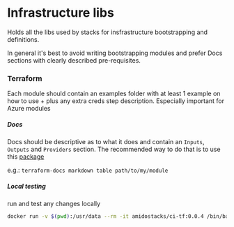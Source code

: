# Infrastructure libs

Holds all the libs used by stacks for insfrastructure bootstrapping and definitions. 

In general it's best to avoid writing bootstrapping modules and prefer Docs sections with clearly described pre-requisites.

### Terraform

Each module should contain an examples folder with at least 1 example on how to use + plus any extra creds step description. 
Especially important for Azure modules

##### Docs

Docs should be descriptive as to what it does and contain an `Inputs`, `Outputs` and `Providers` section. The recommended way to do that is to use this [package](https://github.com/segmentio/terraform-docs)

e.g.: `terraform-docs markdown table path/to/my/module`

##### Local testing
run and test any changes locally
```bash
docker run -v $(pwd):/usr/data --rm -it amidostacks/ci-tf:0.0.4 /bin/bash
```
